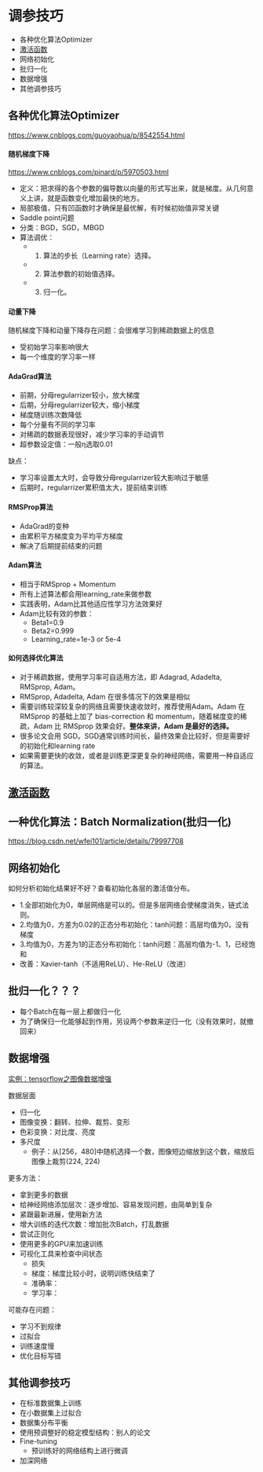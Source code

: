 # 调参技巧

+ 各种优化算法Optimizer
+ [激活函数](./activation_function.md)
+ 网络初始化
+ 批归一化
+ 数据增强
+ 其他调参技巧


## 各种优化算法Optimizer
https://www.cnblogs.com/guoyaohua/p/8542554.html

#### 随机梯度下降
https://www.cnblogs.com/pinard/p/5970503.html

+ 定义：把求得的各个参数的偏导数以向量的形式写出来，就是梯度。从几何意义上讲，就是函数变化增加最快的地方。
+ 局部极值，只有凹函数时才确保是最优解，有时候初始值非常关键
+ Saddle point问题
+ 分类：BGD，SGD，MBGD
+ 算法调优：
    + 1. 算法的步长（Learning rate）选择。
    + 2. 算法参数的初始值选择。 
    + 3. 归一化。

#### 动量下降

随机梯度下降和动量下降存在问题：会很难学习到稀疏数据上的信息
+ 受初始学习率影响很大
+ 每一个维度的学习率一样

#### AdaGrad算法
+ 前期，分母regularrizer较小，放大梯度
+ 后期，分母regularrizer较大，缩小梯度
+ 梯度随训练次数降低
+ 每个分量有不同的学习率
+ 对稀疏的数据表现很好，减少学习率的手动调节
+ 超参数设定值：一般η选取0.01

缺点：
+ 学习率设置太大时，会导致分母regularrizer较大影响过于敏感
+ 后期时，regularrizer累积值太大，提前结束训练

#### RMSProp算法
+ AdaGrad的变种
+ 由累积平方梯度变为平均平方梯度
+ 解决了后期提前结束的问题

#### Adam算法
+ 相当于RMSprop + Momentum
+ 所有上述算法都会用learning_rate来做参数
+ 实践表明，Adam比其他适应性学习方法效果好
+ Adam比较有效的参数：
    + Beta1=0.9
    + Beta2=0.999
    + Learning_rate=1e-3 or 5e-4
    
#### 如何选择优化算法
+ 对于稀疏数据，使用学习率可自适用方法，即 Adagrad, Adadelta, RMSprop, Adam。
+ RMSprop, Adadelta, Adam 在很多情况下的效果是相似
+ 需要训练较深较复杂的网络且需要快速收敛时，推荐使用Adam。Adam 在 RMSprop 的基础上加了 bias-correction 和 momentum，随着梯度变的稀疏，Adam 比 RMSprop 效果会好。**整体来讲，Adam 是最好的选择。**
+ 很多论文会用 SGD。SGD通常训练时间长，最终效果会比较好，但是需要好的初始化和learning rate
+ 如果需要更快的收敛，或者是训练更深更复杂的神经网络，需要用一种自适应的算法。


## [激活函数](./activation_function.md)

## 一种优化算法：Batch Normalization(批归一化)
https://blog.csdn.net/wfei101/article/details/79997708


## 网络初始化
如何分析初始化结果好不好？查看初始化各层的激活值分布。

+ 1.全部初始化为0，单层网络是可以的。但是多层网络会使梯度消失，链式法则。
+ 2.均值为0，方差为0.02的正态分布初始化：tanh问题：高层均值为0，没有梯度
+ 3.均值为0，方差为1的正态分布初始化：tanh问题：高层均值为-1、1，已经饱和
+ 改善：Xavier-tanh（不适用ReLU）、He-ReLU（改进）

## 批归一化？？？
+ 每个Batch在每一层上都做归一化
+ 为了确保归一化能够起到作用，另设两个参数来逆归一化（没有效果时，就撤回来）

## 数据增强
[实例：tensorflow之图像数据增强](./data_img_enhance.ipynb)

数据层面
+ 归一化
+ 图像变换：翻转、拉伸、裁剪、变形
+ 色彩变换：对比度、亮度
+ 多尺度
    + 例子：从[256，480]中随机选择一个数，图像短边缩放到这个数，缩放后图像上裁剪(224, 224)
    
更多方法：
+ 拿到更多的数据
+ 给神经网络添加层次：逐步增加、容易发现问题，由简单到复杂
+ 紧跟最新进展，使用新方法
+ 增大训练的迭代次数：增加批次Batch，打乱数据
+ 尝试正则化
+ 使用更多的GPU来加速训练
+ 可视化工具来检查中间状态
    + 损失
    + 梯度：梯度比较小时，说明训练快结束了
    + 准确率：
    + 学习率：
    
可能存在问题：
+ 学习不到规律
+ 过拟合
+ 训练速度慢
+ 优化目标写错

## 其他调参技巧
+ 在标准数据集上训练
+ 在小数据集上过拟合
+ 数据集分布平衡
+ 使用预调整好的稳定模型结构：别人的论文
+ Fine-tuning
    + 预训练好的网络结构上进行微调
+ 加深网络

```{.python .input}

```

